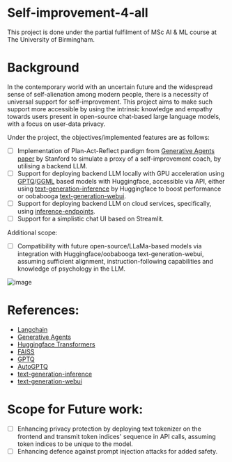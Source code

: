 # Self-improvement-4-all

This project is done under the partial fulfilment of MSc AI & ML course at The University of Birmingham.

# Background

In the contemporary world with an uncertain future and the widespread sense of self-alienation
among modern people, there is a necessity of universal support for self-improvement. This
project aims to make such support more accessible by using the intrinsic knowledge and
empathy towards users present in open-source chat-based large language models, with a focus
on user-data privacy.

Under the project, the objectives/implemented features are as follows:
- [ ] Implementation of Plan-Act-Reflect pardigm from [Generative Agents paper](https://arxiv.org/abs/2304.03442) by Stanford to simulate a proxy of a self-improvement coach, by utilising a backend LLM.
- [ ] Support for deploying backend LLM locally with GPU acceleration using [GPTQ](https://github.com/IST-DASLab/gptq)/[GGML](http://ggml.ai/) based models with Huggingface, accessible via API, either using [text-generation-inference](https://github.com/huggingface/text-generation-inference) by Huggingface to boost performance or oobabooga [text-generation-webui](https://github.com/oobabooga/text-generation-webui).
- [ ] Support for deploying backend LLM on cloud services, specifically, using [inference-endpoints](https://huggingface.co/inference-endpoints).
- [ ] Support for a simplistic chat UI based on Streamlit.

Additional scope:
- [ ] Compatibility with future open-source/LLaMa-based models via integration with Huggingface/oobabooga text-generation-webui, assuming sufficient alignment, instruction-following capabilities and knowledge of psychology in the LLM.

![image](https://github.com/tripathiarpan20/self-improv-4-all/assets/42506819/186f4d07-c480-4e43-8a74-92f13f66c207)


# References:
- [Langchain](https://github.com/hwchase17/langchain)
- [Generative Agents](https://arxiv.org/abs/2304.03442)
- [Huggingface Transformers](https://github.com/huggingface/transformers)
- [FAISS](https://github.com/facebookresearch/faiss)
- [GPTQ](https://github.com/IST-DASLab/gptq)
- [AutoGPTQ](https://github.com/PanQiWei/AutoGPTQ)
- [text-generation-inference](https://github.com/huggingface/text-generation-inference)
- [text-generation-webui](https://github.com/oobabooga/text-generation-webui)


# Scope for Future work:
- [ ] Enhancing privacy protection by deploying text tokenizer on the frontend and transmit token indices' sequence in API calls, assuming token indices to be unique to the model.
- [ ] Enhancing defence against prompt injection attacks for added safety.
